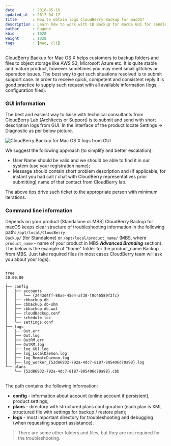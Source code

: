 ```yaml
---
date        : 2016-05-16
updated_at  : 2017-04-17
title       : How to obtain logs CloudBerry Backup for macOS?
description : Learn how to work with CB Backup for macOS GUI for sending logs to support or obtain them using CB CLI.
author      : Eugene
kbid        : 1028
weight      : 1028
tags        : [mac, cli]
---
```


CloudBerry Backup for Mac OS X helps customers to backup folders and files to object storage like AWS S3, Microsoft Azure etc. It is quite stable and mature product, however sometimes you may meet small glitches or operation issues. The best way to get such situations resolved is to submit support case. In order to receive quick, competent and consistent reply it is good practice to supply such request with all available information (logs, configuration files).

### GUI information

The best and easiest way to liaise with technical consultants from CloudBerry Lab (Architects or Support) is to submit and send with short description logs from GUI. In the interface of the product locate Settings &rarr; Diagnostic as per below picture.

![ CloudBerry Backup for Mac OS X logs from GUI](/images/kb1028/cloudberrylab_mac_gui_submit_logs.jpg)

We suggest the following approach (to simplify and better escalation):

*  User Name should be valid and we should be able to find it in our system (use your registration name);
*  Message should contain short problem description and (if applicable, for instant you had call / chat with CloudBerry representatives prior submitting) name of that contact from CloudBerry lab.

The above tips drive such ticket to the appropriate person with minimum iterations.

### Command line information

Depends on your product (Standalone or MBS) CloudBerry Backup for macOS keeps clear structure of troubleshooting information in the following path: <code class="language-bash">/opt/local/CloudBerry Backup/</code> (for Standalone) or <code class="language-bash">/opt/local/product_name/</code> (MBS, where <code class="language-bash">product_name</code> - name of your product in MBS ***Advanced Branding*** section). The below is the example of "home" folder for the product_name Backup from MBS. Just take required files (in most cases CloudBerry team will ask you about your logs).

<pre>
<code class="language-bash command-line" data-host="localhost">
tree                                                                                                                                                                                 20:00:00
.
├── config
│   ├── accounts
│   │   └── {2443d4ff-88ae-45e4-af38-f0d46589f3fc}
│   ├── cbbackup.db
│   ├── cbbackup.db-shm
│   ├── cbbackup.db-wal
│   ├── cloudBackup.conf
│   ├── schedule.loc
│   └── settings.conf
├── logs
│   ├── Out.err
│   ├── Out.log
│   ├── OutRM.err
│   ├── OutRM.log
│   ├── log_GUI.log
│   ├── log_LocalDaemon.log
│   ├── log_RemoteDaemon.log
│   ├── log_worker_{52d86932-792a-4dc7-8187-805406d70a98}.log
└── plans
    └── {52d86932-792a-4dc7-8187-805406d70a98}.cbb
</code>
</pre>

The path contains the following information:

*  **config** - information about account (online account if persistent), product settings;
*  **plans** - directory with structured plans configuration (each plan is XML structured file with settings for backup / restore plan);
*  **logs** - most important directory for troubleshooting and debugging (when requesting support assistance).

> There are some other folders and files, but they are not required for the troubleshooting.
